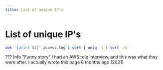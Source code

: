 ```yaml
---
title: List of unique IP's
---
```


# List of unique IP's

```bash
awk '{print $1}' access.log | sort | uniq -c | sort -nr
```

??? Info "Funny story"
    I had an AWS role interview, and this was what they were after.
    I actually wrote this page 8 months ago (2021)

